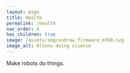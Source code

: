 ```yaml
---
layout: page
title: Health
permalink: /health
nav_order: 4
has_children: true
image: /assets/img/undraw_firmware_mf69.svg
image_alt: Aliens doing science
---
```


Make robots do things.